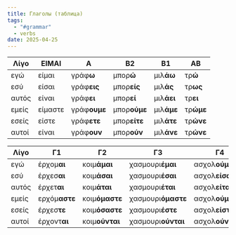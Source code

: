 ```yaml
---
title: Глаголы (таблица)
tags:
  - "#grammar"
  - verbs
date: 2025-04-25
---
```



| **Λίγο** | **ΕΙΜΑΙ** | **Α**        | **Β2**       | **Β1**     | **ΑΒ**    |
| -------- | --------- | ------------ | ------------ | ---------- | --------- |
| εγώ      | είμαι     | γράφ**ω**    | μπορ**ώ**    | μιλ**άω**  | τρ**ώ**   |
| εσύ      | είσαι     | γράφ**εις**  | μπορ**είς**  | μιλ**άς**  | τρ**ως**  |
| αυτός    | είναι     | γράφ**ει**   | μπορ**εί**   | μιλ**άει** | τρ**ει**  |
| εμείς    | είμαστε   | γράφ**ουμε** | μπορ**ούμε** | μιλ**άμε** | τρ**ώμε** |
| εσείς    | είστε     | γράφ**ετε**  | μπορ**είτε** | μιλ**άτε** | τρ**ώνε** |
| αυτοί    | είναι     | γράφ**ουν**  | μπορ**ούν**  | μιλ**άνε** | τρ**ώνε** |

| **Λίγο** | **Γ1**        | **Γ2**         | **Γ3**             | **Γ4**           |
| ---------- | ------------- | -------------- | ------------------ | ---------------- |
| εγώ        | έρχομ**αι**   | κοιμ**άμαι**   | χασμουρι**έμαι**   | ασχολ**ούμαι**   |
| εσύ        | έρχεσ**αι**   | κοιμ**άσαι**   | χασμουρι**έσαι**   | ασχολ**είσαι**   |
| αυτός      | έρχετ**αι**   | κοιμ**άται**   | χασμουρι**έται**   | ασχολ**είται**   |
| εμείς      | ερχόμ**αστε** | κοιμ**όμαστε** | χασμουρι**όμαστε** | ασχολ**ούμαστε** |
| εσείς      | έρχεσ**τε**   | κοιμ**όσαστε** | χασμουρι**έστε**   | ασχολ**είστε**   |
| αυτοί      | έρχοντ**αι**  | κοιμ**ούνται** | χασμουρι**ούνται** | ασχολ**ούνται**  |

